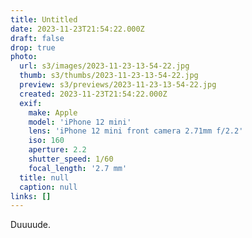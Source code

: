 ```yaml
---
title: Untitled
date: 2023-11-23T21:54:22.000Z
draft: false
drop: true
photo:
  url: s3/images/2023-11-23-13-54-22.jpg
  thumb: s3/thumbs/2023-11-23-13-54-22.jpg
  preview: s3/previews/2023-11-23-13-54-22.jpg
  created: 2023-11-23T21:54:22.000Z
  exif:
    make: Apple
    model: 'iPhone 12 mini'
    lens: 'iPhone 12 mini front camera 2.71mm f/2.2'
    iso: 160
    aperture: 2.2
    shutter_speed: 1/60
    focal_length: '2.7 mm'
  title: null
  caption: null
links: []
---
```


Duuuude.
